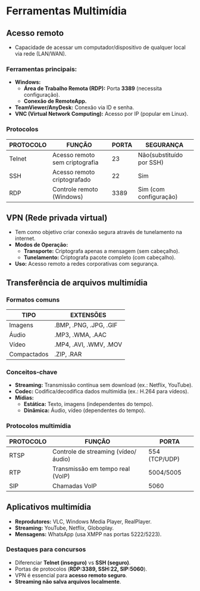 # Ferramentas Multimídia

## Acesso remoto  
- Capacidade de acessar um computador/dispositivo de qualquer local via rede (LAN/WAN).  

### Ferramentas principais:  
- **Windows:**  
  - **Área de Trabalho Remota (RDP):** Porta **3389** (necessita configuração).  
  - **Conexão de RemoteApp.**  
- **TeamViewer/AnyDesk:** Conexão via ID e senha.  
- **VNC (Virtual Network Computing):** Acesso por IP (popular em Linux).  

### Protocolos

| PROTOCOLO | FUNÇÃO                          | PORTA | SEGURANÇA                |  
|-----------|---------------------------------|-------|--------------------------|  
| Telnet    | Acesso remoto sem criptografia  | 23    | Não(substituído por SSH) |  
| SSH       | Acesso remoto criptografado     | 22    | Sim                      |  
| RDP       | Controle remoto (Windows)       | 3389  | Sim (com configuração)   |  

## VPN (Rede privada virtual) 
- Tem como objetivo criar conexão segura através de tunelamento na internet.  
- **Modos de Operação:**  
  - **Transporte:** Criptografa apenas a mensagem (sem cabeçalho).  
  - **Tunelamento:** Criptografa pacote completo (com cabeçalho).  
- **Uso:** Acesso remoto a redes corporativas com segurança.  

## Transferência de arquivos multimídia  

### Formatos comuns

| TIPO        | EXTENSÕES              |  
|-------------|------------------------|  
| Imagens     | .BMP, .PNG, .JPG, .GIF |  
| Áudio       | .MP3, .WMA, .AAC       |  
| Vídeo       | .MP4, .AVI, .WMV, .MOV |  
| Compactados | .ZIP, .RAR             |  

### Conceitos-chave  
- **Streaming:** Transmissão contínua sem download (ex.: Netflix, YouTube).  
- **Codec:** Codifica/decodifica dados multimídia (ex.: H.264 para vídeos).  
- **Mídias:**  
  - **Estática:** Texto, imagens (independentes do tempo).  
  - **Dinâmica:** Áudio, vídeo (dependentes do tempo).  

### Protocolos multimídia  
| PROTOCOLO | FUNÇÃO                              | PORTA         |  
|-----------|-------------------------------------|---------------|  
| RTSP      | Controle de streaming (vídeo/áudio) | 554 (TCP/UDP) |  
| RTP       | Transmissão em tempo real (VoIP)    | 5004/5005     |  
| SIP       | Chamadas VoIP                       | 5060          |  

## Aplicativos multimídia
- **Reprodutores:** VLC, Windows Media Player, RealPlayer.  
- **Streaming:** YouTube, Netflix, Globoplay.  
- **Mensagens:** WhatsApp (usa XMPP nas portas 5222/5223).  

### Destaques para concursos 
- Diferenciar **Telnet (inseguro)** vs **SSH (seguro)**.  
- Portas de protocolos (**RDP:3389, SSH:22, SIP:5060**).  
- VPN é essencial para **acesso remoto seguro**.  
- **Streaming não salva arquivos localmente**.  